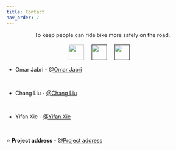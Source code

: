 ```yaml
---
title: Contact
nav_order: 7
---
```


<p align="center">
    To keep people can ride bike more safely on the road.
    <br />
    <br />
    <a href="https://www.youtube.com/channel/UC4mHw6LXU8YYIvdZxgI5Btw"><img height=40 src="images/youtube_social_circle_red.png"></img></a>&nbsp;&nbsp;&nbsp;&nbsp;
    <a href=""><img height=40 src="images/f_logo_RGB-Blue_1024.png"></img></a>&nbsp;&nbsp;&nbsp;&nbsp;
    <a href=""><img height=40 src="images/2021%20Twitter%20logo%20-%20blue.png"></img></a>&nbsp;&nbsp;&nbsp;&nbsp;
    <br /></ p>

* Omar Jabri - [@Omar Jabri](https://github.com/OmarJabri7)
<br />

* Chang Liu - [@Chang Liu](https://github.com/Cliu1993)
<br />

* Yifan Xie - [@Yifan Xie](https://github.com/Yifan-Xie)
<br />

⭐️ **Project address** - [@Project address](https://github.com/OmarJabri7/Cycle_Buddy)
